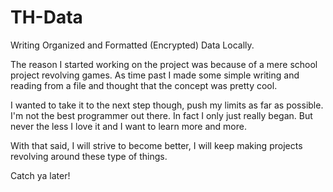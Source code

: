 # TH-Data
Writing Organized and Formatted (Encrypted) Data Locally.

The reason I started working on the project was because of a mere school project revolving games. 
As time past I made some simple writing and reading from a file and thought that the concept was pretty cool.

I wanted to take it to the next step though, push my limits as far as possible. I'm not the best programmer out there.
In fact I only just really began. But never the less I love it and I want to learn more and more. 

With that said, I will strive to become better, I will keep making projects revolving around these type of things. 

Catch ya later!
